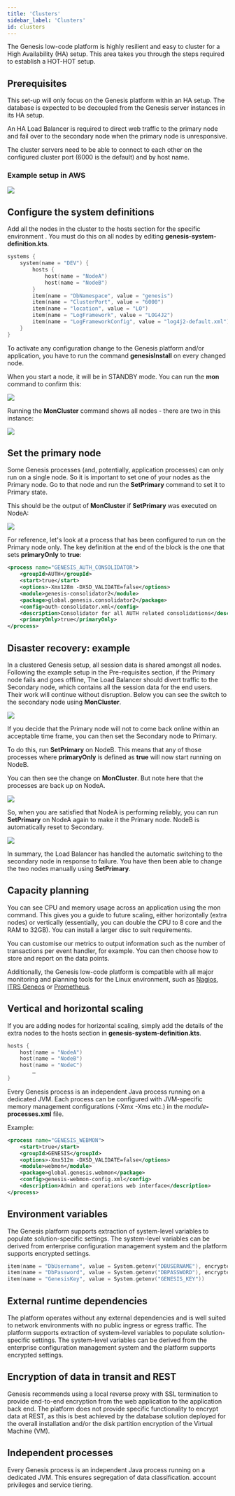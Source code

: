```yaml
---
title: 'Clusters'
sidebar_label: 'Clusters'
id: clusters
---
```

The Genesis low-code platform is highly resilient and easy to cluster for a High Availability (HA) setup. This area takes you through the steps required to establish a HOT-HOT setup.

## Prerequisites

This set-up will only focus on the Genesis platform within an HA setup. The database is expected to be decoupled from the Genesis server instances in its HA setup.

An HA Load Balancer is required to direct web traffic to the primary node and fail over to the secondary node when the primary node is unresponsive.

The cluster servers need to be able to connect to each other on the configured cluster port (6000 is the default) and by host name.

### Example setup in AWS

![](/img/cluster-1.png)

## Configure the system definitions

Add all the nodes in the cluster to the hosts section for the specific environment . You must do this on all nodes by editing **genesis-system-definition.kts**.

```kotlin
systems {
    system(name = "DEV") {
        hosts {
            host(name = "NodeA")
            host(name = "NodeB")
        }
        item(name = "DbNamespace", value = "genesis")
        item(name = "ClusterPort", value = "6000")
        item(name = "location", value = "LO")
        item(name = "LogFramework", value = "LOG4J2")
        item(name = "LogFrameworkConfig", value = "log4j2-default.xml")
    }
}
```

To activate any configuration change to the Genesis platform and/or application, you have to run the command **genesisInstall** on every changed node.

When you start a node, it will be in STANDBY mode. You can run the **mon** command to confirm this:

![](/img/cluster-2-mon.png)

Running the **MonCluster** command shows all nodes - there are two in this instance:

![](/img/cluster-3-moncluster.png)

## Set the primary node

Some Genesis processes (and, potentially, application processes) can only run on a single node. So it is important to set one of your nodes as the Primary node. Go to that node and run the **SetPrimary** command to set it to Primary state.

This should be the output of **MonCluster** if **SetPrimary** was executed on NodeA:

![](/img/cluster-nodea-now-primary.png)

For reference, let's look at a process that has been configured to run on the Primary node only. The key definition at the end of the block is the one that sets **primaryOnly** to **true**:

```xml
<process name="GENESIS_AUTH_CONSOLIDATOR">
    <groupId>AUTH</groupId>
    <start>true</start>
    <options>-Xmx128m -DXSD_VALIDATE=false</options>
    <module>genesis-consolidator2</module>
    <package>global.genesis.consolidator2</package>
    <config>auth-consolidator.xml</config>
    <description>Consolidator for all AUTH related consolidations</description>
    <primaryOnly>true</primaryOnly>
</process>
```

## Disaster recovery: example

In a clustered Genesis setup, all session data is shared amongst all nodes. Following the example setup in the Pre-requisites section, if the Primary node fails and goes offline, The Load Balancer should divert traffic to the Secondary node, which contains all the session data for the end users. Their work will continue without disruption. Below you can see the switch to the secondary node using **MonCluster**.

![](/img/cluster-4-disaster-a.png)

If you decide that the Primary node will not to come back online within an acceptable time frame, you can then set the Secondary node to Primary.

To do this, run **SetPrimary** on NodeB. This means that any of those processes where **primaryOnly** is defined as **true** will now start running on NodeB.

You can then see the change on **MonCluster**. But note here that the processes are back up on NodeA.

![](/img/cluster-5-disaster-c.png)

So, when you are satisfied that NodeA is performing reliably, you can run **SetPrimary** on NodeA again to make it the Primary node. NodeB is automatically reset to Secondary.

![](/img/cluster-6-disasterd.png)

In summary, the Load Balancer has handled the automatic switching to the secondary node in response to failure. You have then been able to change the two nodes manually using **SetPrimary**.

## Capacity planning
You can see CPU and memory usage across an application using the mon command. This gives you a guide to future scaling, either horizontally (extra nodes) or vertically (essentially, you can double the CPU to 8 core and the RAM to 32GB). You can install a larger disc to suit requirements.

You can customise our metrics to output information such as the number of transactions per event handler, for example. You can then choose how to store and report on the data points.

Additionally, the Genesis low-code platform is compatible with all major monitoring and planning tools for the Linux environment, such as [Nagios](https://nagios.com), [ITRS Geneos](https://www.itrsgroup.com/products/capacity-planner) or [Prometheus](https://prometheus.io/blog/2019/10/10/remote-read-meets-streaming/#summary).


## Vertical and horizontal scaling

If you are adding nodes for horizontal scaling, simply add the details of the extra nodes to the hosts section in **genesis-system-definition.kts**.

```kotlin
hosts {
    host(name = "NodeA")
    host(name = "NodeB")
    host(name = "NodeC")
        …
}
```

Every Genesis process is an independent Java process running on a dedicated JVM. Each process can be configured with JVM-specific memory management configurations (-Xmx -Xms etc.) in the _module_**-processes.xml** file.

Example:

```xml
<process name="GENESIS_WEBMON">
    <start>true</start>
    <groupId>GENESIS</groupId>
    <options>-Xmx512m -DXSD_VALIDATE=false</options>
    <module>webmon</module>
    <package>global.genesis.webmon</package>
    <config>genesis-webmon-config.xml</config>
    <description>Admin and operations web interface</description>
</process>
```

## Environment variables

The Genesis platform supports extraction of system-level variables to populate solution-specific settings. The system-level variables can be derived from enterprise configuration management system and the platform supports encrypted settings.

```kotlin
item(name = "DbUsername", value = System.getenv("DBUSERNAME"), encrypted = true)
item(name = "DbPassword", value = System.getenv("DBPASSWORD"), encrypted = true)
item(name = "GenesisKey", value = System.getenv("GENESIS_KEY"))
```

## External runtime dependencies

The platform operates without any external dependencies and is well suited to network environments with no public ingress or egress traffic. The platform supports extraction of system-level variables to populate solution-specific settings. The system-level variables can be derived from the enterprise configuration management system and the platform supports encrypted settings.

## Encryption of data in transit and REST

Genesis recommends using a local reverse proxy with SSL termination to provide end-to-end encryption from the web application to the application back end. The platform does not provide specific functionality to encrypt data at REST, as this is best achieved by the database solution deployed for the overall installation and/or the disk partition encryption of the Virtual Machine (VM).

## Independent processes

Every Genesis process is an independent Java process running on a dedicated JVM. This ensures segregation of data classification. account privileges and service tiering.
